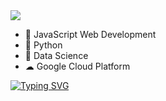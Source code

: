 <img src="[https://user-images.githubusercontent.com/7065401/52071927-c1cd7100-2562-11e9-908a-dde91ba14e59.png](https://i.pinimg.com/originals/d3/81/2e/d3812ec68e76e334b4ab1cb8884169a7.gif)" />

- 🥷 JavaScript Web Development
- 🔭 Python
- 🥡 Data Science 
- ☁ Google Cloud Platform

[![Typing SVG](https://readme-typing-svg.demolab.com?font=Fira+Code&size=28&pause=1000&color=94F70E&width=800&height=70&lines=Typing...%20tech%20things.%20🪡)](https://github.com/printer130)






